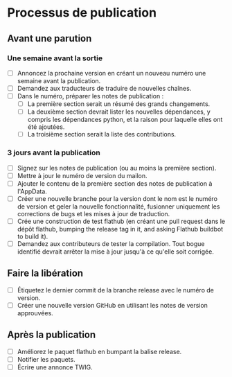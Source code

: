 # Processus de publication

## Avant une parution

### Une semaine avant la sortie
- [ ] Annoncez la prochaine version en créant un nouveau numéro une semaine avant la publication.
- [ ] Demandez aux traducteurs de traduire de nouvelles chaînes.
- [ ] Dans le numéro, préparer les notes de publication :
  - [ ] La première section serait un résumé des grands changements.
  - [ ] La deuxième section devrait lister les nouvelles dépendances, y compris les dépendances python, et la raison pour laquelle elles ont été ajoutées.
  - [ ] La troisième section serait la liste des contributions.

### 3 jours avant la publication
- [ ] Signez sur les notes de publication (ou au moins la première section).
- [ ] Mettre à jour le numéro de version du mailon.
- [ ] Ajouter le contenu de la première section des notes de publication à l'AppData.
- [ ] Créer une nouvelle branche pour la version dont le nom est le numéro de version et geler la nouvelle fonctionnalité, fusionner uniquement les corrections de bugs et les mises à jour de traduction.
- [ ] Crée une construction de test flathub (en créant une pull request dans le dépôt flathub, bumping the release tag in it, and asking Flathub buildbot to build it).
- [ ] Demandez aux contributeurs de tester la compilation. Tout bogue identifié devrait arrêter la mise à jour jusqu'à ce qu'elle soit corrigée.

## Faire la libération
- [ ] Étiquetez le dernier commit de la branche release avec le numéro de version.
- [ ] Créer une nouvelle version GitHub en utilisant les notes de version approuvées.

## Après la publication
- [ ] Améliorez le paquet flathub en bumpant la balise release.
- [ ] Notifier les paquets.
- [ ] Écrire une annonce TWIG.
